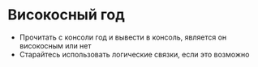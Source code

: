 # Високосный год

 - Прочитать с консоли год и вывести в консоль, является он
високосным или нет
 - Старайтесь использовать логические связки, если это
возможно